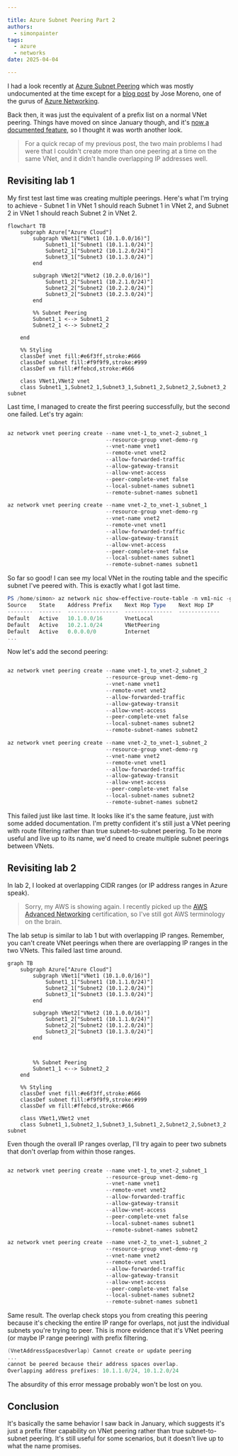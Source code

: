 ```yaml
---

title: Azure Subnet Peering Part 2
authors: 
  - simonpainter
tags:
  - azure
  - networks
date: 2025-04-04

---
```


I had a look recently at [Azure Subnet Peering](subnet-peering.md) which was mostly undocumented at the time except for a [blog post](https://blog.cloudtrooper.net/2024/10/01/azure-subnet-peering/) by Jose Moreno, one of the gurus of [Azure Networking](https://www.amazon.co.uk/Azure-Networking-Understand-networking-architectures/dp/9365897394/).
<!-- truncate -->
Back then, it was just the equivalent of a prefix list on a normal VNet peering. Things have moved on since January though, and it's [now a documented feature](https://learn.microsoft.com/en-us/azure/virtual-network/how-to-configure-subnet-peering), so I thought it was worth another look.

> For a quick recap of my previous post, the two main problems I had were that
> I couldn't create more than one peering at a time on the same VNet, and it
> didn't handle overlapping IP addresses well.

## Revisiting lab 1

My first test last time was creating multiple peerings. Here's what I'm trying to achieve - Subnet 1 in VNet 1 should reach Subnet 1 in VNet 2, and Subnet 2 in VNet 1 should reach Subnet 2 in VNet 2.

```mermaid
flowchart TB
    subgraph Azure["Azure Cloud"]
        subgraph VNet1["VNet1 (10.1.0.0/16)"]
            Subnet1_1["Subnet1 (10.1.1.0/24)"]
            Subnet2_1["Subnet2 (10.1.2.0/24)"]
            Subnet3_1["Subnet3 (10.1.3.0/24)"]
        end

        subgraph VNet2["VNet2 (10.2.0.0/16)"]
            Subnet1_2["Subnet1 (10.2.1.0/24)"]
            Subnet2_2["Subnet2 (10.2.2.0/24)"]
            Subnet3_2["Subnet3 (10.2.3.0/24)"]
        end

        %% Subnet Peering
        Subnet1_1 <--> Subnet1_2
        Subnet2_1 <--> Subnet2_2

    end

    %% Styling
    classDef vnet fill:#e6f3ff,stroke:#666
    classDef subnet fill:#f9f9f9,stroke:#999
    classDef vm fill:#ffebcd,stroke:#666
    
    class VNet1,VNet2 vnet
    class Subnet1_1,Subnet2_1,Subnet3_1,Subnet1_2,Subnet2_2,Subnet3_2 subnet
```

Last time, I managed to create the first peering successfully, but the second one failed. Let's try again:

```powershell

az network vnet peering create --name vnet-1_to_vnet-2_subnet_1
                               --resource-group vnet-demo-rg
                               --vnet-name vnet1
                               --remote-vnet vnet2
                               --allow-forwarded-traffic 
                               --allow-gateway-transit
                               --allow-vnet-access
                               --peer-complete-vnet false
                               --local-subnet-names subnet1
                               --remote-subnet-names subnet1

az network vnet peering create --name vnet-2_to_vnet-1_subnet_1
                               --resource-group vnet-demo-rg
                               --vnet-name vnet2
                               --remote-vnet vnet1
                               --allow-forwarded-traffic
                               --allow-gateway-transit
                               --allow-vnet-access
                               --peer-complete-vnet false
                               --local-subnet-names subnet1
                               --remote-subnet-names subnet1

```

So far so good! I can see my local VNet in the routing table and the specific subnet I've peered with. This is exactly what I got last time.

```powershell
PS /home/simon> az network nic show-effective-route-table -n vm1-nic -g vnet-demo-rg -o table                                                        
Source    State    Address Prefix    Next Hop Type    Next Hop IP
--------  -------  ----------------  ---------------  -------------
Default   Active   10.1.0.0/16       VnetLocal
Default   Active   10.2.1.0/24       VNetPeering
Default   Active   0.0.0.0/0         Internet
...
```

Now let's add the second peering:

```powershell

az network vnet peering create --name vnet-1_to_vnet-2_subnet_2
                               --resource-group vnet-demo-rg
                               --vnet-name vnet1
                               --remote-vnet vnet2
                               --allow-forwarded-traffic 
                               --allow-gateway-transit
                               --allow-vnet-access
                               --peer-complete-vnet false
                               --local-subnet-names subnet2
                               --remote-subnet-names subnet2

az network vnet peering create --name vnet-2_to_vnet-1_subnet_2
                               --resource-group vnet-demo-rg
                               --vnet-name vnet2
                               --remote-vnet vnet1
                               --allow-forwarded-traffic
                               --allow-gateway-transit
                               --allow-vnet-access
                               --peer-complete-vnet false
                               --local-subnet-names subnet2
                               --remote-subnet-names subnet2

```

This failed just like last time. It looks like it's the same feature, just with some added documentation. I'm pretty confident it's still just a VNet peering with route filtering rather than true subnet-to-subnet peering. To be more useful and live up to its name, we'd need to create multiple subnet peerings between VNets.

## Revisiting lab 2

In lab 2, I looked at overlapping CIDR ranges (or IP address ranges in Azure speak).

> Sorry, my AWS is showing again. I recently picked up the [AWS Advanced Networking](https://www.credly.com/earner/earned/badge/5b413a12-1d38-4487-b36c-2fa470771a70) certification, so I've still got AWS terminology on the brain.

The lab setup is similar to lab 1 but with overlapping IP ranges. Remember, you can't create VNet peerings when there are overlapping IP ranges in the two VNets. This failed last time around.

```mermaid
graph TB
    subgraph Azure["Azure Cloud"]
        subgraph VNet1["VNet1 (10.1.0.0/16)"]
            Subnet1_1["Subnet1 (10.1.1.0/24)"]
            Subnet2_1["Subnet2 (10.1.2.0/24)"]
            Subnet3_1["Subnet3 (10.1.3.0/24)"]
        end

        subgraph VNet2["VNet2 (10.1.0.0/16)"]
            Subnet1_2["Subnet1 (10.1.1.0/24)"]
            Subnet2_2["Subnet2 (10.1.2.0/24)"]
            Subnet3_2["Subnet3 (10.1.3.0/24)"]
        end

  

        %% Subnet Peering
        Subnet1_1 <--> Subnet2_2
    end

    %% Styling
    classDef vnet fill:#e6f3ff,stroke:#666
    classDef subnet fill:#f9f9f9,stroke:#999
    classDef vm fill:#ffebcd,stroke:#666
    
    class VNet1,VNet2 vnet
    class Subnet1_1,Subnet2_1,Subnet3_1,Subnet1_2,Subnet2_2,Subnet3_2 subnet
```

Even though the overall IP ranges overlap, I'll try again to peer two subnets that don't overlap from within those ranges.

```powershell

az network vnet peering create --name vnet-1_to_vnet-2_subnet_1
                               --resource-group vnet-demo-rg
                               --vnet-name vnet1
                               --remote-vnet vnet2
                               --allow-forwarded-traffic 
                               --allow-gateway-transit
                               --allow-vnet-access
                               --peer-complete-vnet false
                               --local-subnet-names subnet1
                               --remote-subnet-names subnet2

az network vnet peering create --name vnet-2_to_vnet-1_subnet_2
                               --resource-group vnet-demo-rg
                               --vnet-name vnet2
                               --remote-vnet vnet1
                               --allow-forwarded-traffic
                               --allow-gateway-transit
                               --allow-vnet-access
                               --peer-complete-vnet false
                               --local-subnet-names subnet2
                               --remote-subnet-names subnet1

```

Same result. The overlap check stops you from creating this peering because it's checking the entire IP range for overlaps, not just the individual subnets you're trying to peer. This is more evidence that it's VNet peering (or maybe IP range peering) with prefix filtering.

```powershell
(VnetAddressSpacesOverlap) Cannot create or update peering
...
cannot be peered because their address spaces overlap. 
Overlapping address prefixes: 10.1.1.0/24, 10.1.2.0/24

```

The absurdity of this error message probably won't be lost on you.

## Conclusion

It's basically the same behavior I saw back in January, which suggests it's just a prefix filter capability on VNet peering rather than true subnet-to-subnet peering. It's still useful for some scenarios, but it doesn't live up to what the name promises.
